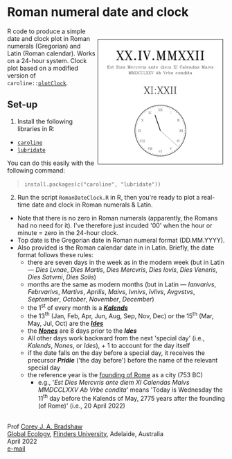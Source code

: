 # Roman numeral date and clock

<img align="right" src="www/RomanClockEx.png" alt="Roman Calendar/Clock" width="300" style="margin-top: 20px">

R code to produce a simple date and clock plot in Roman numerals (Gregorian) and Latin (Roman calendar). Works on a 24-hour system. Clock plot based on a modified version of <code>caroline::<a href="https://search.r-project.org/CRAN/refmans/caroline/html/plotClock.html">plotClock</a></code>.

## Set-up
1. Install the following libraries in R:
- <code><a href="https://cran.r-project.org/web/packages/caroline/index.html">caroline</a></code>
- <code><a href="https://lubridate.tidyverse.org/">lubridate</a></code>

You can do this easily with the following command:
> <code>install.packages(c("caroline", "lubridate"))</code>

2. Run the script <code>RomanDateClock.R</code> in R, then you're ready to plot a real-time date and clock in Roman numerals & Latin. 

- Note that there is no zero in Roman numerals (apparently, the Romans had no need for it). I've therefore just incuded '00' when the hour or minute = zero in the 24-hour clock.
- Top date is the Gregorian date in Roman numeral format (DD.MM.YYYY).
- Also provided is the Roman calendar date in in Latin. Briefly, the date format follows these rules:
    - there are seven days in the week as in the modern week (but in Latin — <em>Dies Lvnae</em>, <em>Dies Martis</em>, <em>Dies Mercvris</em>, <em>Dies Iovis</em>, <em>Dies Veneris</em>, <em>Dies Satvrni</em>, <em>Dies Solis</em>)
    - months are the same as modern months (but in Latin — <em>Ianvarivs</em>, <em>Febrvarivs</em>, <em>Martivs</em>, <em>Aprilis</em>, <em>Maivs</em>, <em>Ivnivs</em>, <em>Ivlivs</em>, <em>Avgvstvs</em>, <em>September</em>, <em>October</em>, <em>November</em>, <em>December</em>)
    - the 1<sup>st</sup> of every month is a <a href="https://www.wordsense.eu/calends/"><strong><em>Kalends</em></strong></a>
    - the 13<sup>th</sup> (Jan, Feb, Apr, Jun, Aug, Sep, Nov, Dec) or the 15<sup>th</sup> (Mar, May, Jul, Oct) are the <a href="https://www.wordsense.eu/ides/"><strong><em>Ides</em></strong></a>
    - the <a href="https://www.wordsense.eu/nones/"><strong><em>Nones</em></strong></a> are 8 days prior to the <strong><em>Ides</em></strong>
    - All other days work backward from the next 'special day' (i.e., <em>Kalends</em>, <em>Nones</em>, or <em>Ides</em>), + 1 to account for the day itself
    - if the date falls on the day before a special day, it receives the precursor <strong><em>Pridie</em></strong> ('the day before') before the name of the relevant special day
    - the reference year is the <a href="https://historycooperative.org/the-founding-of-rome-birth-of-an-empire/">founding of Rome</a> as a city (753 BC)
        - e.g., '<em>Est Dies Mercvris ante diem XI Calendas Maivs MMDCCLXXV Ab Vrbe condita</em>' means 'Today is Wednesday the 11<sup>th</sup> day before the Kalends of May, 2775 years after the founding (of Rome)' (i.e., 20 April 2022)
  
<br>
Prof <a href="http://scholar.google.com.au/citations?sortby=pubdate&hl=en&user=1sO0O3wAAAAJ&view_op=list_works">Corey J. A. Bradshaw</a> <br>
<a href="http://globalecologyflinders.com" target="_blank">Global Ecology</a>, <a href="http://flinders.edu.au" target="_blank">Flinders University</a>, Adelaide, Australia <br>
April 2022 <br>
<a href=mailto:corey.bradshaw@flinders.edu.au>e-mail</a> <br>
